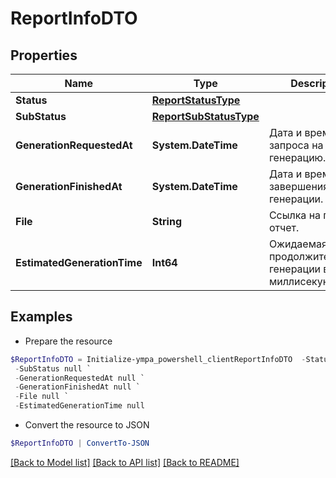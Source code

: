 # ReportInfoDTO
## Properties

Name | Type | Description | Notes
------------ | ------------- | ------------- | -------------
**Status** | [**ReportStatusType**](ReportStatusType.md) |  | 
**SubStatus** | [**ReportSubStatusType**](ReportSubStatusType.md) |  | [optional] 
**GenerationRequestedAt** | **System.DateTime** | Дата и время запроса на генерацию. | 
**GenerationFinishedAt** | **System.DateTime** | Дата и время завершения генерации. | [optional] 
**File** | **String** | Ссылка на готовый отчет. | [optional] 
**EstimatedGenerationTime** | **Int64** | Ожидаемая продолжительность генерации в миллисекундах. | [optional] 

## Examples

- Prepare the resource
```powershell
$ReportInfoDTO = Initialize-ympa_powershell_clientReportInfoDTO  -Status null `
 -SubStatus null `
 -GenerationRequestedAt null `
 -GenerationFinishedAt null `
 -File null `
 -EstimatedGenerationTime null
```

- Convert the resource to JSON
```powershell
$ReportInfoDTO | ConvertTo-JSON
```

[[Back to Model list]](../README.md#documentation-for-models) [[Back to API list]](../README.md#documentation-for-api-endpoints) [[Back to README]](../README.md)

